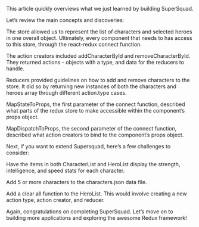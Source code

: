 This article quickly overviews what we just learned by building SuperSquad. 

Let’s review the main concepts and discoveries:

The store allowed us to represent the list of characters and selected heroes in one overall object. Ultimately, every component that needs to has access to this store, through the react-redux connect function.

The action creators included addCharacterById and removeCharacterById. They returned actions - objects with a type, and data for the reducers to handle.

Reducers provided guidelines on how to add and remove characters to the store. It did so by returning new instances of both the characters and heroes array through different action.type cases.

MapStateToProps, the first parameter of the connect function, described what parts of the redux store to make accessible within the component’s props object.

MapDispatchToProps, the second parameter of the connect function, described what action creators to bind to the component’s props object.

Next, if you want to extend Supersquad, here’s a few challenges to consider:

Have the items in both CharacterList and HeroList display the strength, intelligence, and speed stats for each character.

Add 5 or more characters to the characters.json data file.

Add a clear all function to the HeroList. This would involve creating a new action type, action creator, and reducer.

Again, congratulations on completing SuperSquad. Let’s move on to building more applications and exploring the awesome Redux framework!
